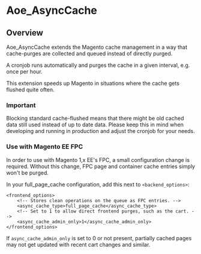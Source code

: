# Aoe_AsyncCache

## Overview

Aoe_AsyncCache extends the Magento cache management in a way that cache-purges are collected and queued instead of directly purged.

A cronjob runs automatically and purges the cache in a given interval, e.g. once per hour.

This extension speeds up Magento in situations where the cache gets flushed quite often.

### Important

Blocking standard cache-flushed means that there might be old cached data still used instead of up to date data. Please keep this in mind when developing and running in production and adjust the cronjob for your needs.

### Use with Magento EE FPC

In order to use with Magento 1,x EE's FPC, a small configuration change is required.  Without this change, FPC page and container cache entries simply won't be purged.

In your full_page_cache configuration, add this next to `<backend_options>`:

    <frontend_options>
        <!-- Stores clean operations on the queue as FPC entries. -->
        <async_cache_type>full_page_cache</async_cache_type>
        <!-- Set to 1 to allow direct frontend purges, such as the cart. -->
        <async_cache_admin_only>1</async_cache_admin_only>
    </frontend_options>

If `async_cache_admin_only` is set to 0 or not present, partially cached pages may not get updated with recent cart changes and similar.

